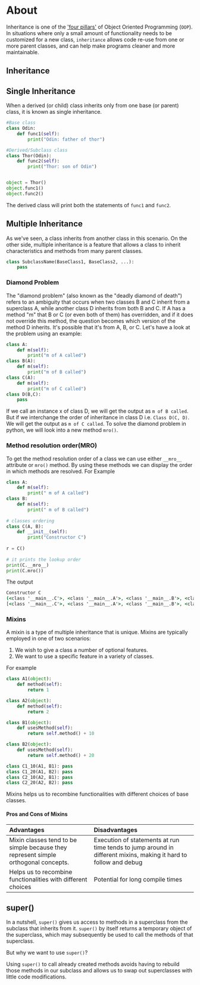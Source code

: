 # About

Inheritance is one of the ['four pillars'][four-pillars] of Object Oriented Programming (`OOP`).
In situations where only a small amount of functionality needs to be customized for a new class, `inheritance` allows code re-use from one or more parent classes, and can help make programs cleaner and more maintainable.

## Inheritance

## Single Inheritance

When a derived (or child) class inherits only from one base (or parent) class, it is known as single inheritance.

```python
#Base class
class Odin:
    def func1(self):
        print("Odin: father of thor")

#Derived/Subclass class
class Thor(Odin):
    def func2(self):
        print("Thor: son of Odin")


object = Thor()
object.func1()
object.func2()
```
The derived class will print both the statements of `func1` and `func2`.

## Multiple Inheritance
As we've seen, a class inherits from another class in this scenario. On the other side, multiple inheritance is a feature that allows a class to inherit characteristics and methods from many parent classes.
```python
class SubclassName(BaseClass1, BaseClass2, ...):
    pass
```
### Diamond Problem
The "diamond problem" (also known as the "deadly diamond of death") refers to an ambiguity that occurs when two classes B and C inherit from a superclass A, while another class D inherits from both B and C. If A has a method "m" that B or C (or even both of them) has overridden, and if it does not override this method, the question becomes which version of the method D inherits. It's possible that it's from A, B, or C.
Let's have a look at the problem using an example:

```python
class A:
    def m(self):
        print("m of A called")
class B(A):
    def m(self):
        print("m of B called")
class C(A):
    def m(self):
        print("m of C called")
class D(B,C):
    pass
```
If we call an instance x of class D, we will get the output as `m of B called`. But if we interchange the order of inheritance in class D i.e. `Class D(C, D)`. We will get the output as `m of C called`. 
To solve the diamond problem in python, we will look into a new method `mro()`.
### Method resolution order(MRO)

To get the method resolution order of a class we can use either `__mro__` attribute or `mro()` method. By using these methods we can display the order in which methods are resolved. For Example

```python
class A:
    def m(self):
        print(" m of A called")
class B:
    def m(self):
        print(" m of B called")
  
# classes ordering
class C(A, B):
    def __init__(self):
        print("Constructor C")
  
r = C()
  
# it prints the lookup order 
print(C.__mro__)
print(C.mro())
```
The output 
```cmd
Constructor C
(<class '__main__.C'>, <class '__main__.A'>, <class '__main__.B'>, <class 'object'>)
[<class '__main__.C'>, <class '__main__.A'>, <class '__main__.B'>, <class 'object'>]
```
### Mixins
A mixin is a type of multiple inheritance that is unique. Mixins are typically employed in one of two scenarios:

1. We wish to give a class a number of optional features.
1. We want to use a specific feature in a variety of classes.

For example 
```python
class A1(object):
    def method(self):
        return 1

class A2(object):
    def method(self):
        return 2

class B1(object):
    def usesMethod(self):
        return self.method() + 10

class B2(object):
    def usesMethod(self):
        return self.method() + 20

class C1_10(A1, B1): pass
class C1_20(A1, B2): pass
class C2_10(A2, B1): pass
class C2_20(A2, B2): pass
```
Mixins helps us to recombine functionalities with different choices of base classes.
#### Pros and Cons of Mixins
| Advantages | Disadvantages |
|:-- | :-- |
|Mixin classes tend to be simple because they represent simple orthogonal concepts. | Execution of statements at run time tends to jump around in different mixins, making it hard to follow and debug|
|Helps us to recombine functionalities with different choices | Potential for long compile times|
## __super()__
In a nutshell, `super()` gives us access to methods in a superclass from the subclass that inherits from it.
`super()` by itself returns a temporary object of the superclass, which may subsequently be used to call the methods of that superclass.

But why we want to use `super()`?

Using `super()` to call already created methods avoids having to rebuild those methods in our subclass and allows us to swap out superclasses with little code modifications.

[four-pillars]: https://www.educative.io/edpresso/what-are-the-four-pillars-of-oops-in-python

[four-pillars]: https://www.educative.io/edpresso/what-are-the-four-pillars-of-oops-in-python

